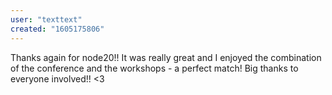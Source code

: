 ```yaml
---
user: "texttext"
created: "1605175806"
---
```


Thanks again for node20!! It was really great and I enjoyed the combination of the conference and the workshops - a perfect match! Big thanks to everyone involved!! <3
